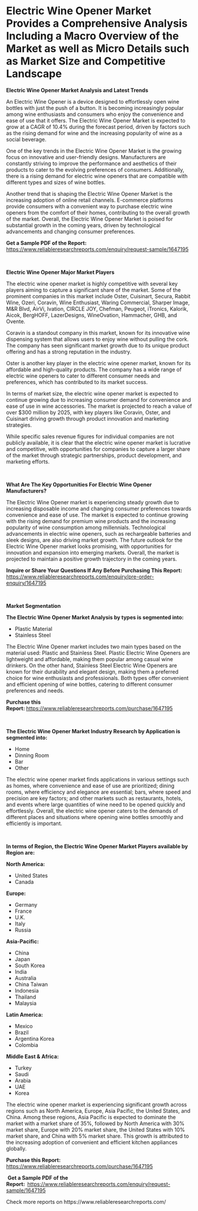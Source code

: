 <p><h1>Electric Wine Opener Market Provides a Comprehensive Analysis Including a Macro Overview of the Market as well as Micro Details such as Market Size and Competitive Landscape</h1></p><p><strong>Electric Wine Opener Market Analysis and Latest Trends</strong></p>
<p><p>An Electric Wine Opener is a device designed to effortlessly open wine bottles with just the push of a button. It is becoming increasingly popular among wine enthusiasts and consumers who enjoy the convenience and ease of use that it offers. The Electric Wine Opener Market is expected to grow at a CAGR of 10.4% during the forecast period, driven by factors such as the rising demand for wine and the increasing popularity of wine as a social beverage.</p><p>One of the key trends in the Electric Wine Opener Market is the growing focus on innovative and user-friendly designs. Manufacturers are constantly striving to improve the performance and aesthetics of their products to cater to the evolving preferences of consumers. Additionally, there is a rising demand for electric wine openers that are compatible with different types and sizes of wine bottles.</p><p>Another trend that is shaping the Electric Wine Opener Market is the increasing adoption of online retail channels. E-commerce platforms provide consumers with a convenient way to purchase electric wine openers from the comfort of their homes, contributing to the overall growth of the market. Overall, the Electric Wine Opener Market is poised for substantial growth in the coming years, driven by technological advancements and changing consumer preferences.</p></p>
<p><strong>Get a Sample PDF of the Report:&nbsp;</strong> <a href="https://www.reliableresearchreports.com/enquiry/request-sample/1647195">https://www.reliableresearchreports.com/enquiry/request-sample/1647195</a></p>
<p>&nbsp;</p>
<p><strong>Electric Wine Opener Major Market Players</strong></p>
<p><p>The electric wine opener market is highly competitive with several key players aiming to capture a significant share of the market. Some of the prominent companies in this market include Oster, Cuisinart, Secura, Rabbit Wine, Ozeri, Coravin, Wine Enthusiast, Waring Commercial, Sharper Image, M&R Blvd, AirVi, Ivation, CIRCLE JOY, Chefman, Peugeot, iTronics, Kalorik, Aicok, BergHOFF, LazerDesigns, WineOvation, Hammacher, GHB, and Ovente.</p><p>Coravin is a standout company in this market, known for its innovative wine dispensing system that allows users to enjoy wine without pulling the cork. The company has seen significant market growth due to its unique product offering and has a strong reputation in the industry.</p><p>Oster is another key player in the electric wine opener market, known for its affordable and high-quality products. The company has a wide range of electric wine openers to cater to different consumer needs and preferences, which has contributed to its market success.</p><p>In terms of market size, the electric wine opener market is expected to continue growing due to increasing consumer demand for convenience and ease of use in wine accessories. The market is projected to reach a value of over $300 million by 2025, with key players like Coravin, Oster, and Cuisinart driving growth through product innovation and marketing strategies.</p><p>While specific sales revenue figures for individual companies are not publicly available, it is clear that the electric wine opener market is lucrative and competitive, with opportunities for companies to capture a larger share of the market through strategic partnerships, product development, and marketing efforts.</p></p>
<p>&nbsp;</p>
<p><strong>What Are The Key Opportunities For Electric Wine Opener Manufacturers?</strong></p>
<p><p>The Electric Wine Opener market is experiencing steady growth due to increasing disposable income and changing consumer preferences towards convenience and ease of use. The market is expected to continue growing with the rising demand for premium wine products and the increasing popularity of wine consumption among millennials. Technological advancements in electric wine openers, such as rechargeable batteries and sleek designs, are also driving market growth. The future outlook for the Electric Wine Opener market looks promising, with opportunities for innovation and expansion into emerging markets. Overall, the market is projected to maintain a positive growth trajectory in the coming years.</p></p>
<p><strong>Inquire or Share Your Questions If Any Before Purchasing This Report:</strong> <a href="https://www.reliableresearchreports.com/enquiry/pre-order-enquiry/1647195">https://www.reliableresearchreports.com/enquiry/pre-order-enquiry/1647195</a></p>
<p>&nbsp;</p>
<p><strong>Market Segmentation</strong></p>
<p><strong>The Electric Wine Opener Market Analysis by types is segmented into:</strong></p>
<p><ul><li>Plastic Material</li><li>Stainless Steel</li></ul></p>
<p><p>The Electric Wine Opener market includes two main types based on the material used: Plastic and Stainless Steel. Plastic Electric Wine Openers are lightweight and affordable, making them popular among casual wine drinkers. On the other hand, Stainless Steel Electric Wine Openers are known for their durability and elegant design, making them a preferred choice for wine enthusiasts and professionals. Both types offer convenient and efficient opening of wine bottles, catering to different consumer preferences and needs.</p></p>
<p><strong>Purchase this Report:&nbsp;</strong><a href="https://www.reliableresearchreports.com/purchase/1647195">https://www.reliableresearchreports.com/purchase/1647195</a></p>
<p>&nbsp;</p>
<p><strong>The Electric Wine Opener Market Industry Research by Application is segmented into:</strong></p>
<p><ul><li>Home</li><li>Dinning Room</li><li>Bar</li><li>Other</li></ul></p>
<p><p>The electric wine opener market finds applications in various settings such as homes, where convenience and ease of use are prioritized; dining rooms, where efficiency and elegance are essential; bars, where speed and precision are key factors; and other markets such as restaurants, hotels, and events where large quantities of wine need to be opened quickly and effortlessly. Overall, the electric wine opener caters to the demands of different places and situations where opening wine bottles smoothly and efficiently is important.</p></p>
<p>&nbsp;</p>
<p><strong>In terms of Region, the Electric Wine Opener Market Players available by Region are:</strong></p>
<p>
    <p> <strong> North America: </strong>
        <ul>
            <li>United States</li>
            <li>Canada</li>
        </ul>
        </p> 
    <p> <strong> Europe: </strong>
        <ul>
            <li>Germany</li>
            <li>France</li>
            <li>U.K.</li>
            <li>Italy</li>
            <li>Russia</li>
        </ul>
        </p> 
    <p> <strong> Asia-Pacific: </strong>
        <ul>
            <li>China</li>
            <li>Japan</li>
            <li>South Korea</li>
            <li>India</li>
            <li>Australia</li>
            <li>China Taiwan</li>
            <li>Indonesia</li>
            <li>Thailand</li>
            <li>Malaysia</li>
        </ul>
        </p> 
    <p> <strong> Latin America: </strong>
        <ul>
            <li>Mexico</li>
            <li>Brazil</li>
            <li>Argentina Korea</li>
            <li>Colombia</li>
        </ul>
        </p> 
    <p> <strong> Middle East & Africa: </strong>
        <ul>
            <li>Turkey</li>
            <li>Saudi</li>
            <li>Arabia</li>
            <li>UAE</li>
            <li>Korea</li>
        </ul>
    </p>
    </p>
<p><p>The electric wine opener market is experiencing significant growth across regions such as North America, Europe, Asia Pacific, the United States, and China. Among these regions, Asia Pacific is expected to dominate the market with a market share of 35%, followed by North America with 30% market share, Europe with 20% market share, the United States with 10% market share, and China with 5% market share. This growth is attributed to the increasing adoption of convenient and efficient kitchen appliances globally.</p></p>
<p><strong>Purchase this Report: </strong><a href="https://www.reliableresearchreports.com/purchase/1647195">https://www.reliableresearchreports.com/purchase/1647195</a></p>
<p>&nbsp;<strong>Get a Sample PDF of the Report:&nbsp;&nbsp;</strong><a href="https://www.reliableresearchreports.com/enquiry/request-sample/1647195">https://www.reliableresearchreports.com/enquiry/request-sample/1647195</a></p>
<p><strong></strong></p>
<p>Check more reports on https://www.reliableresearchreports.com/</p>